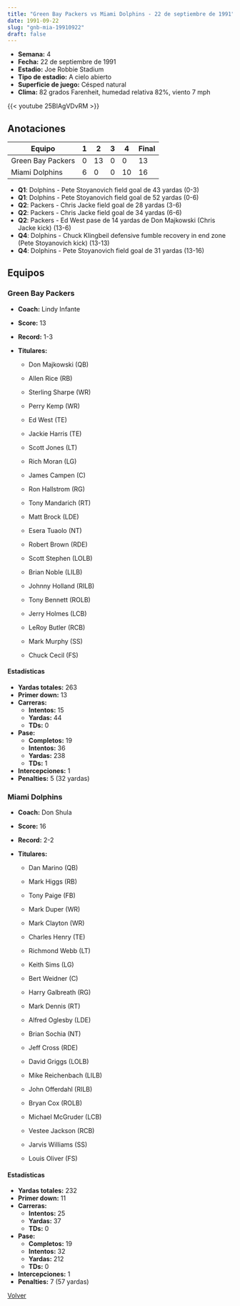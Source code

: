 ```yaml
---
title: "Green Bay Packers vs Miami Dolphins - 22 de septiembre de 1991"
date: 1991-09-22
slug: "gnb-mia-19910922"
draft: false
---
```


- **Semana:** 4
- **Fecha:** 22 de septiembre de 1991
- **Estadio:** Joe Robbie Stadium
- **Tipo de estadio:** A cielo abierto
- **Superficie de juego:** Césped natural
- **Clima:** 82 grados Farenheit, humedad relativa 82%, viento 7 mph


{{< youtube 25BIAgVDvRM >}}


## Anotaciones
| Equipo | 1 | 2 | 3 | 4 | Final |
|--------|---|---|---|---|-------|
| Green Bay Packers  | 0 | 13 | 0 | 0  | 13 |
| Miami Dolphins  | 6 | 0 | 0 | 10  | 16 |
- **Q1**: Dolphins - Pete Stoyanovich field goal de 43 yardas (0-3)
- **Q1**: Dolphins - Pete Stoyanovich field goal de 52 yardas (0-6)
- **Q2**: Packers - Chris Jacke field goal de 28 yardas (3-6)
- **Q2**: Packers - Chris Jacke field goal de 34 yardas (6-6)
- **Q2**: Packers - Ed West pase de 14 yardas de Don Majkowski (Chris Jacke kick) (13-6)
- **Q4**: Dolphins - Chuck Klingbeil defensive fumble recovery in end zone (Pete Stoyanovich kick) (13-13)
- **Q4**: Dolphins - Pete Stoyanovich field goal de 31 yardas (13-16)


## Equipos


### Green Bay Packers
* **Coach:** Lindy Infante
* **Score:** 13
* **Record:** 1-3
* **Titulares:** 

  * Don Majkowski (QB) 

  * Allen Rice (RB) 

  * Sterling Sharpe (WR) 

  * Perry Kemp (WR) 

  * Ed West (TE) 

  * Jackie Harris (TE) 

  * Scott Jones (LT) 

  * Rich Moran (LG) 

  * James Campen (C) 

  * Ron Hallstrom (RG) 

  * Tony Mandarich (RT) 

  * Matt Brock (LDE) 

  * Esera Tuaolo (NT) 

  * Robert Brown (RDE) 

  * Scott Stephen (LOLB) 

  * Brian Noble (LILB) 

  * Johnny Holland (RILB) 

  * Tony Bennett (ROLB) 

  * Jerry Holmes (LCB) 

  * LeRoy Butler (RCB) 

  * Mark Murphy (SS) 

  * Chuck Cecil (FS) 

#### Estadísticas
* **Yardas totales:** 263
* **Primer down:** 13
* **Carreras:**
  * **Intentos:** 15
  * **Yardas:** 44
  * **TDs:** 0
* **Pase:**
  * **Completos:** 19
  * **Intentos:** 36
  * **Yardas:** 238
  * **TDs:** 1
* **Intercepciones:** 1
* **Penalties:** 5 (32 yardas)

### Miami Dolphins
* **Coach:** Don Shula
* **Score:** 16
* **Record:** 2-2
* **Titulares:** 

  * Dan Marino (QB) 

  * Mark Higgs (RB) 

  * Tony Paige (FB) 

  * Mark Duper (WR) 

  * Mark Clayton (WR) 

  * Charles Henry (TE) 

  * Richmond Webb (LT) 

  * Keith Sims (LG) 

  * Bert Weidner (C) 

  * Harry Galbreath (RG) 

  * Mark Dennis (RT) 

  * Alfred Oglesby (LDE) 

  * Brian Sochia (NT) 

  * Jeff Cross (RDE) 

  * David Griggs (LOLB) 

  * Mike Reichenbach (LILB) 

  * John Offerdahl (RILB) 

  * Bryan Cox (ROLB) 

  * Michael McGruder (LCB) 

  * Vestee Jackson (RCB) 

  * Jarvis Williams (SS) 

  * Louis Oliver (FS) 

#### Estadísticas
* **Yardas totales:** 232
* **Primer down:** 11
* **Carreras:**
  * **Intentos:** 25
  * **Yardas:** 37
  * **TDs:** 0
* **Pase:**
  * **Completos:** 19
  * **Intentos:** 32
  * **Yardas:** 212
  * **TDs:** 0
* **Intercepciones:** 1
* **Penalties:** 7 (57 yardas)


[Volver](/historia/1991)
